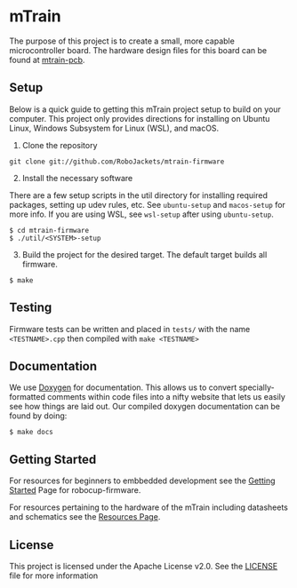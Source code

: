 # mTrain

The purpose of this project is to create a small, more capable microcontroller board. The hardware design files for this board can be found at [mtrain-pcb](https://github.com/RoboJackets/mtrain-pcb).

## Setup
Below is a quick guide to getting this mTrain project setup to build on your computer.
This project only provides directions for installing on Ubuntu Linux, Windows Subsystem for Linux (WSL), and macOS.

1) Clone the repository

```
git clone git://github.com/RoboJackets/mtrain-firmware
```

2) Install the necessary software

There are a few setup scripts in the util directory for installing required packages, setting up udev rules, etc.  See `ubuntu-setup` and `macos-setup` for more info. If you are using WSL, see `wsl-setup` after using `ubuntu-setup`.

```
$ cd mtrain-firmware
$ ./util/<SYSTEM>-setup
```

3) Build the project for the desired target. The default target builds all firmware.

```
$ make
```

## Testing

Firmware tests can be written and placed in `tests/` with the name `<TESTNAME>.cpp` then compiled with `make <TESTNAME>`

## Documentation

We use [Doxygen](https://www.doxygen.nl/index.html) for documentation.  This allows us to convert specially-formatted comments within code files into a nifty website that lets us easily see how things are laid out.  Our compiled doxygen documentation can be found by doing:

```
$ make docs
```

## Getting Started

For resources for beginners to embbedded development see the [Getting Started](https://robojackets.github.io/robocup-firmware/) Page for robocup-firmware.

For resources pertaining to the hardware of the mTrain including datasheets and schematics see the [Resources Page](doc/ExternalResources.md).

## License

This project is licensed under the Apache License v2.0.  See the [LICENSE](LICENSE) file for more information
